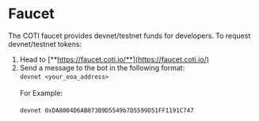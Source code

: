 # Faucet

The COTI faucet provides devnet/testnet funds for developers. To request devnet/testnet tokens:

1. Head to [**https://faucet.coti.io/**](https://faucet.coti.io/)
2. Send a message to the bot in the following format: \
   `devnet <your_eoa_address>` \
   \
   For Example:\
   \
   `devnet 0xDA8004D6AB073B9D5549b7D5599D51FF1191C747`
